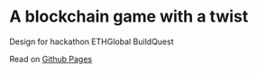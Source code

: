 # A blockchain game with a twist

Design for hackathon ETHGlobal BuildQuest

Read on [Github Pages](https://vad37.github.io/the-dark-forest/)
